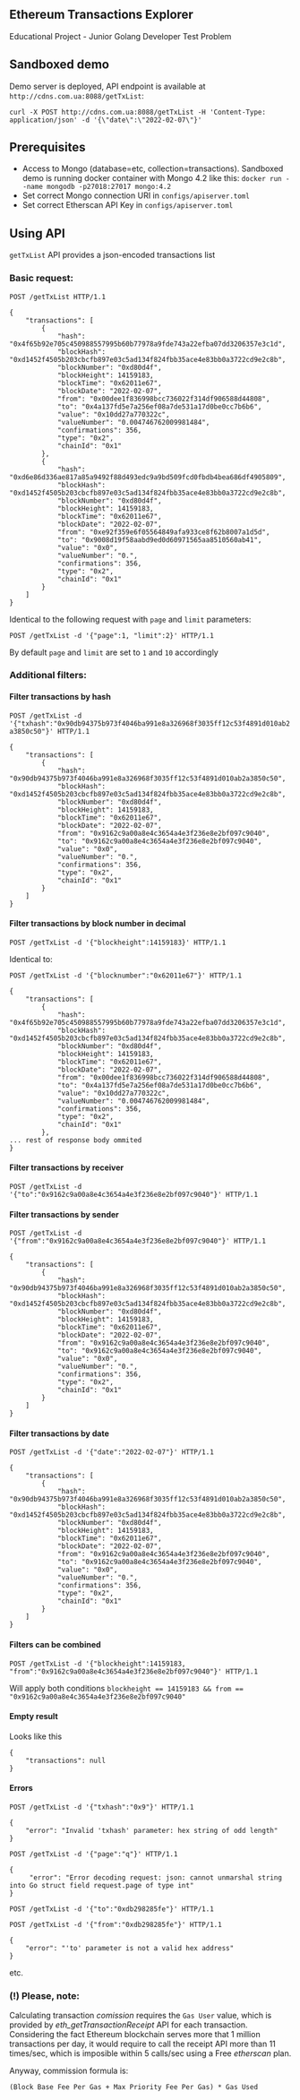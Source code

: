 ## Ethereum Transactions Explorer
Educational Project - Junior Golang Developer Test Problem

## Sandboxed demo

Demo server is deployed, API endpoint is available at `http://cdns.com.ua:8088/getTxList`:

`curl -X POST http://cdns.com.ua:8088/getTxList -H 'Content-Type: application/json' -d '{\"date\":\"2022-02-07\"}'`

## Prerequisites
- Access to Mongo (database=etc, collection=transactions). Sandboxed demo is running docker container with Mongo 4.2 like this:
	`docker run --name mongodb -p27018:27017 mongo:4.2`
- Set correct Mongo connection URI in `configs/apiserver.toml` 
- Set correct Etherscan API Key in `configs/apiserver.toml`

## Using API

`getTxList` API provides a json-encoded transactions list

### Basic request:

`POST /getTxList HTTP/1.1`

```
{
    "transactions": [
        {
            "hash": "0x4f65b92e705c450988557995b60b77978a9fde743a22efba07dd3206357e3c1d",
            "blockHash": "0xd1452f4505b203cbcfb897e03c5ad134f824fbb35ace4e83bb0a3722cd9e2c8b",
            "blockNumber": "0xd80d4f",
            "blockHeight": 14159183,
            "blockTime": "0x62011e67",
            "blockDate": "2022-02-07",
            "from": "0x00dee1f836998bcc736022f314df906588d44808",
            "to": "0x4a137fd5e7a256ef08a7de531a17d0be0cc7b6b6",
            "value": "0x10dd27a770322c",
            "valueNumber": "0.004746762009981484",
            "confirmations": 356,
            "type": "0x2",
            "chainId": "0x1"
        },
        {
            "hash": "0xd6e86d336ae817a85a9492f88d493edc9a9bd509fcd0fbdb4bea686df4905809",
            "blockHash": "0xd1452f4505b203cbcfb897e03c5ad134f824fbb35ace4e83bb0a3722cd9e2c8b",
            "blockNumber": "0xd80d4f",
            "blockHeight": 14159183,
            "blockTime": "0x62011e67",
            "blockDate": "2022-02-07",
            "from": "0xe92f359e6f05564849afa933ce8f62b8007a1d5d",
            "to": "0x9008d19f58aabd9ed0d60971565aa8510560ab41",
            "value": "0x0",
            "valueNumber": "0.",
            "confirmations": 356,
            "type": "0x2",
            "chainId": "0x1"
        }
    ]
}
```

Identical to the following request with `page` and `limit` parameters:

`POST /getTxList -d '{"page":1, "limit":2}' HTTP/1.1`

By default `page` and `limit` are set to `1` and `10` accordingly

### Additional filters:

#### Filter transactions by hash

`POST /getTxList -d '{"txhash":"0x90db94375b973f4046ba991e8a326968f3035ff12c53f4891d010ab2a3850c50"}' HTTP/1.1`

```
{
    "transactions": [
        {
            "hash": "0x90db94375b973f4046ba991e8a326968f3035ff12c53f4891d010ab2a3850c50",
            "blockHash": "0xd1452f4505b203cbcfb897e03c5ad134f824fbb35ace4e83bb0a3722cd9e2c8b",
            "blockNumber": "0xd80d4f",
            "blockHeight": 14159183,
            "blockTime": "0x62011e67",
            "blockDate": "2022-02-07",
            "from": "0x9162c9a00a8e4c3654a4e3f236e8e2bf097c9040",
            "to": "0x9162c9a00a8e4c3654a4e3f236e8e2bf097c9040",
            "value": "0x0",
            "valueNumber": "0.",
            "confirmations": 356,
            "type": "0x2",
            "chainId": "0x1"
        }
    ]
}
```

#### Filter transactions by block number in decimal

`POST /getTxList -d '{"blockheight":14159183}' HTTP/1.1`

Identical to:

`POST /getTxList -d '{"blocknumber":"0x62011e67"}' HTTP/1.1`


```
{
    "transactions": [
        {
            "hash": "0x4f65b92e705c450988557995b60b77978a9fde743a22efba07dd3206357e3c1d",
            "blockHash": "0xd1452f4505b203cbcfb897e03c5ad134f824fbb35ace4e83bb0a3722cd9e2c8b",
            "blockNumber": "0xd80d4f",
            "blockHeight": 14159183,
            "blockTime": "0x62011e67",
            "blockDate": "2022-02-07",
            "from": "0x00dee1f836998bcc736022f314df906588d44808",
            "to": "0x4a137fd5e7a256ef08a7de531a17d0be0cc7b6b6",
            "value": "0x10dd27a770322c",
            "valueNumber": "0.004746762009981484",
            "confirmations": 356,
            "type": "0x2",
            "chainId": "0x1"
        },
... rest of response body ommited
}
```

#### Filter transactions by receiver

`POST /getTxList -d '{"to":"0x9162c9a00a8e4c3654a4e3f236e8e2bf097c9040"}' HTTP/1.1`

#### Filter transactions by sender

`POST /getTxList -d '{"from":"0x9162c9a00a8e4c3654a4e3f236e8e2bf097c9040"}' HTTP/1.1`


```
{
    "transactions": [
        {
            "hash": "0x90db94375b973f4046ba991e8a326968f3035ff12c53f4891d010ab2a3850c50",
            "blockHash": "0xd1452f4505b203cbcfb897e03c5ad134f824fbb35ace4e83bb0a3722cd9e2c8b",
            "blockNumber": "0xd80d4f",
            "blockHeight": 14159183,
            "blockTime": "0x62011e67",
            "blockDate": "2022-02-07",
            "from": "0x9162c9a00a8e4c3654a4e3f236e8e2bf097c9040",
            "to": "0x9162c9a00a8e4c3654a4e3f236e8e2bf097c9040",
            "value": "0x0",
            "valueNumber": "0.",
            "confirmations": 356,
            "type": "0x2",
            "chainId": "0x1"
        }
    ]
}
```

#### Filter transactions by date

`POST /getTxList -d '{"date":"2022-02-07"}' HTTP/1.1`


```
{
    "transactions": [
        {
            "hash": "0x90db94375b973f4046ba991e8a326968f3035ff12c53f4891d010ab2a3850c50",
            "blockHash": "0xd1452f4505b203cbcfb897e03c5ad134f824fbb35ace4e83bb0a3722cd9e2c8b",
            "blockNumber": "0xd80d4f",
            "blockHeight": 14159183,
            "blockTime": "0x62011e67",
            "blockDate": "2022-02-07",
            "from": "0x9162c9a00a8e4c3654a4e3f236e8e2bf097c9040",
            "to": "0x9162c9a00a8e4c3654a4e3f236e8e2bf097c9040",
            "value": "0x0",
            "valueNumber": "0.",
            "confirmations": 356,
            "type": "0x2",
            "chainId": "0x1"
        }
    ]
}
```

#### Filters can be combined

`POST /getTxList -d '{"blockheight":14159183, "from":"0x9162c9a00a8e4c3654a4e3f236e8e2bf097c9040"}' HTTP/1.1`

Will apply both conditions `blockheight == 14159183 && from == "0x9162c9a00a8e4c3654a4e3f236e8e2bf097c9040"`

#### Empty result
Looks like this
```
{
    "transactions": null
}
```

#### Errors

`POST /getTxList -d '{"txhash":"0x9"}' HTTP/1.1`

```
{
    "error": "Invalid 'txhash' parameter: hex string of odd length"
}
```


`POST /getTxList -d '{"page":"q"}' HTTP/1.1`

```
{
     "error": "Error decoding request: json: cannot unmarshal string into Go struct field request.page of type int"
}
```



`POST /getTxList -d '{"to":"0xdb298285fe"}' HTTP/1.1`

`POST /getTxList -d '{"from":"0xdb298285fe"}' HTTP/1.1`

```
{
    "error": "'to' parameter is not a valid hex address"
}
```

etc.


### (!) Please, note:
Calculating transaction _comission_ requires the `Gas User` value, which is provided by _eth_getTransactionReceipt_ API for each transaction. Considering the fact Ethereum blockchain serves more that 1 million transactions per day, it would require to call the receipt API more than 11 times/sec, which is imposible within 5 calls/sec using a Free _etherscan_ plan.

Anyway, commission formula is:

`(Block Base Fee Per Gas + Max Priority Fee Per Gas) * Gas Used`